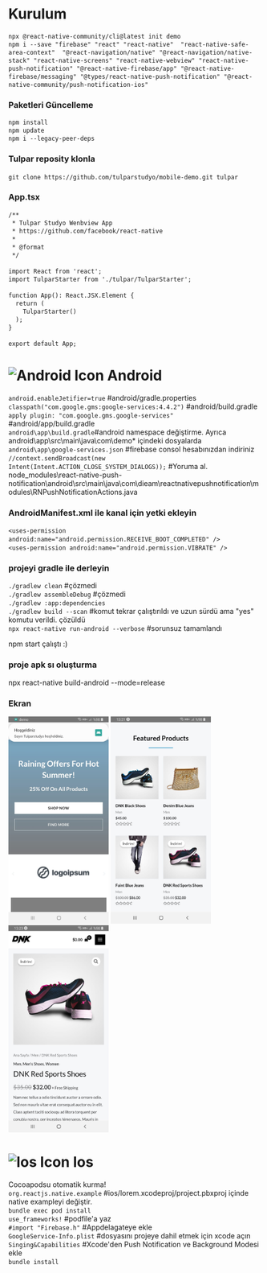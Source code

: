 # Kurulum
    npx @react-native-community/cli@latest init demo
    npm i --save "firebase" "react" "react-native"  "react-native-safe-area-context"  "@react-navigation/native" "@react-navigation/native-stack" "react-native-screens" "react-native-webview" "react-native-push-notification" "@react-native-firebase/app" "@react-native-firebase/messaging" "@types/react-native-push-notification" "@react-native-community/push-notification-ios"
### Paketleri Güncelleme
    npm install
    npm update
    npm i --legacy-peer-deps
### Tulpar reposity klonla
``git clone https://github.com/tulparstudyo/mobile-demo.git tulpar``<br>
### App.tsx
```
/**
 * Tulpar Studyo Wenbview App
 * https://github.com/facebook/react-native
 *
 * @format
 */

import React from 'react';
import TulparStarter from './tulpar/TulparStarter';

function App(): React.JSX.Element {
  return (
    TulparStarter()
  );
}

export default App;
```


# <img src="https://www.gstatic.com/devrel-devsite/prod/vdf5af65c45d9e2fdd493c581ff01cb1d11a21b4420a9fcc957400a26863da9d2/android/images/favicon.svg" alt="Android Icon" width="32" height="32"> Android
``android.enableJetifier=true`` #android/gradle.properties<br>
``classpath("com.google.gms:google-services:4.4.2")`` #android/build.gradle<br>
``apply plugin: "com.google.gms.google-services"`` #android/app/build.gradle<br>
``android\app\build.gradle``#android namespace değiştirme. Ayrıca android\app\src\main\java\com\demo\* içindeki dosyalarda<br>
``android\app\google-services.json`` #firebase consol hesabınızdan indiriniz<br>
``//context.sendBroadcast(new Intent(Intent.ACTION_CLOSE_SYSTEM_DIALOGS));`` #Yoruma al. node_modules\react-native-push-notification\android\src\main\java\com\dieam\reactnativepushnotification\modules\RNPushNotificationActions.java
### AndroidManifest.xml ile kanal için yetki ekleyin<br>
``<uses-permission android:name="android.permission.RECEIVE_BOOT_COMPLETED" />``<br>
``<uses-permission android:name="android.permission.VIBRATE" />``<br>
### projeyi gradle ile derleyin
``./gradlew clean`` #çözmedi<br>
``./gradlew assembleDebug`` #çözmedi<br>
``./gradlew :app:dependencies``<br>
``./gradlew build --scan`` #komut tekrar çalıştırıldı ve uzun sürdü ama "yes" komutu verildi. çözüldü<br>
``npx react-native run-android --verbose`` #sorunsuz tamamlandı
 
npm start çalıştı :)<br>
### proje apk sı oluşturma
npx react-native build-android --mode=release
### Ekran 
<img src="https://raw.githubusercontent.com/tulparstudyo/mobile-demo/refs/heads/main/assets/image/preview-android.jpeg" width="200"> <img src="https://raw.githubusercontent.com/tulparstudyo/mobile-demo/refs/heads/main/assets/image/preview-android-1.jpeg" width="200"> <img src="https://raw.githubusercontent.com/tulparstudyo/mobile-demo/refs/heads/main/assets/image/preview-android-2.jpeg" width="200">
# <img src="https://developer.apple.com/favicon.ico" alt="Ios Icon" width="32" height="32"> Ios
Cocoapodsu otomatik kurma!<br>
``org.reactjs.native.example`` #ios/lorem.xcodeproj/project.pbxproj içinde native exampleyi değiştir.<br>
``bundle exec pod install`` <br>
``use_frameworks!`` #podfile'a yaz<br>
``#import "Firebase.h"`` #Appdelagateye ekle<br>
``GoogleService-Info.plist`` #dosyasını projeye dahil etmek için xcode açın<br>
``Singing&Capabilities`` #Xcode'den Push Notification ve Background Modesi ekle<br>
``bundle install``<br>


